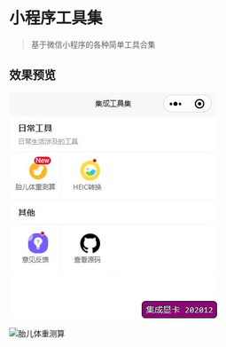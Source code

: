 # 小程序工具集
> 基于微信小程序的各种简单工具合集

## 效果预览

![首页](documents/screen/index.jpg)

![胎儿体重测算](https://nerve-images.oss-cn-shenzhen.aliyuncs.com/github-blog/2020/1202/screenshot-02.jpg)